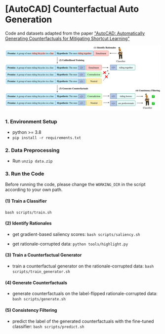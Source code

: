 # [AutoCAD] Counterfactual Auto Generation

Code and datasets adapted from the paper ["AutoCAD: Automatically Generating Counterfactuals for Mitigating Shortcut Learning"](https://arxiv.org/pdf/2211.16202.pdf)

![autocad_overview](pic/autocad_overview.png)

### 1. Environment Setup

- python >= 3.8
- `pip install -r requirements.txt`

### 2. Data Preprocessing

- Run `unzip data.zip`

### 3. Run the Code

Before running the code, please change the `WORKING_DIR` in the script according to your own path.

#### (1) Train a Classifier

`bash scripts/train.sh`

#### (2) Identify Rationales

- get gradient-based saliency scores: `bash scripts/saliency.sh`

- get rationale-corrupted data: `python tools/highlight.py`

#### (3) Train a Counterfactual Generator

- train a counterfactual generator on the rationale-corrupted data: `bash scripts/train_generator.sh`

#### (4) Generate Counterfactuals

- generate counterfactuals on the label-flipped rationale-corrupted data: `bash scripts/generate.sh`

#### (5) Consistency Filtering

- predict the label of the generated counterfactuals with the fine-tuned classifier: `bash scripts/predict.sh`
